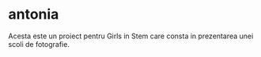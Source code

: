 # antonia
Acesta este un proiect pentru Girls in Stem care consta in prezentarea unei scoli de fotografie.
